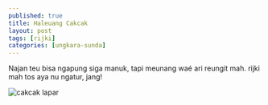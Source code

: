 ```yaml
---
published: true
title: Haleuang Cakcak
layout: post
tags: [rijki]
categories: [ungkara-sunda]
---
```

Najan teu bisa ngapung siga manuk, tapi meunang waé ari reungit mah.
rijki mah tos aya nu ngatur, jang!

![cakcak lapar](http://cakcak.yn.lt/cakcak.jpg "cakcak lapar")

